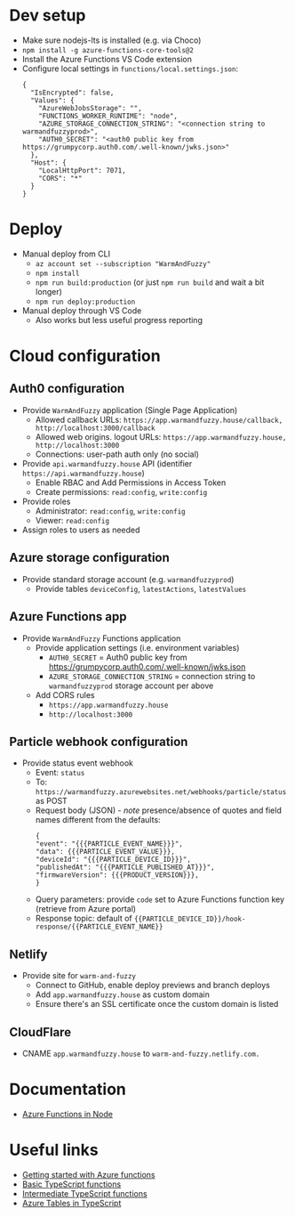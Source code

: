# Dev setup
- Make sure nodejs-lts is installed (e.g. via Choco)
- `npm install -g azure-functions-core-tools@2`
- Install the Azure Functions VS Code extension
- Configure local settings in `functions/local.settings.json`:
    ```
    {
      "IsEncrypted": false,
      "Values": {
        "AzureWebJobsStorage": "",
        "FUNCTIONS_WORKER_RUNTIME": "node",
        "AZURE_STORAGE_CONNECTION_STRING": "<connection string to warmandfuzzyprod>",
        "AUTH0_SECRET": "<auth0 public key from https://grumpycorp.auth0.com/.well-known/jwks.json>"
      },
      "Host": {
        "LocalHttpPort": 7071,
        "CORS": "*"
      }      
    }
    ```

# Deploy
- Manual deploy from CLI
    - `az account set --subscription "WarmAndFuzzy"`
    - `npm install`
    - `npm run build:production` (or just `npm run build` and wait a bit longer)
    - `npm run deploy:production`
- Manual deploy through VS Code
    - Also works but less useful progress reporting

# Cloud configuration

## Auth0 configuration
- Provide `WarmAndFuzzy` application (Single Page Application)
    - Allowed callback URLs: `https://app.warmandfuzzy.house/callback, http://localhost:3000/callback`
    - Allowed web origins. logout URLs: `https://app.warmandfuzzy.house, http://localhost:3000`
    - Connections: user-path auth only (no social)
- Provide `api.warmandfuzzy.house` API (identifier `https://api.warmandfuzzy.house`)
    - Enable RBAC and Add Permissions in Access Token
    - Create permissions: `read:config`, `write:config`
- Provide roles
    - Administrator: `read:config`, `write:config`
    - Viewer: `read:config`
- Assign roles to users as needed

## Azure storage configuration
- Provide standard storage account (e.g. `warmandfuzzyprod`)
    - Provide tables `deviceConfig`, `latestActions`, `latestValues`

## Azure Functions app
- Provide `WarmAndFuzzy` Functions application
    - Provide application settings (i.e. environment variables)
        - `AUTH0_SECRET` = Auth0 public key from https://grumpycorp.auth0.com/.well-known/jwks.json
        - `AZURE_STORAGE_CONNECTION_STRING` = connection string to `warmandfuzzyprod` storage account per above
    - Add CORS rules
        - `https://app.warmandfuzzy.house`
        - `http://localhost:3000`

## Particle webhook configuration
- Provide status event webhook
    - Event: `status`
    - To: `https://warmandfuzzy.azurewebsites.net/webhooks/particle/status` as POST
    - Request body (JSON) - _note_ presence/absence of quotes and field names different from the defaults:
        ```
        {
        "event": "{{{PARTICLE_EVENT_NAME}}}",
        "data": {{{PARTICLE_EVENT_VALUE}}},
        "deviceId": "{{{PARTICLE_DEVICE_ID}}}",
        "publishedAt": "{{{PARTICLE_PUBLISHED_AT}}}",
        "firmwareVersion": {{{PRODUCT_VERSION}}},
        }
        ```
    - Query parameters: provide `code` set to Azure Functions function key (retrieve from Azure portal)
    - Response topic: default of `{{PARTICLE_DEVICE_ID}}/hook-response/{{PARTICLE_EVENT_NAME}}`

## Netlify
- Provide site for `warm-and-fuzzy`
    - Connect to GitHub, enable deploy previews and branch deploys
    - Add `app.warmandfuzzy.house` as custom domain
    - Ensure there's an SSL certificate once the custom domain is listed

## CloudFlare
- CNAME `app.warmandfuzzy.house` to `warm-and-fuzzy.netlify.com.`

# Documentation
- [Azure Functions in Node](https://docs.microsoft.com/en-us/azure/azure-functions/functions-reference-node)

# Useful links
- [Getting started with Azure functions](https://code.visualstudio.com/tutorials/functions-extension/getting-started)
- [Basic TypeScript functions](https://github.com/mhoeger/typescript-azure-functions)
- [Intermediate TypeScript functions](https://github.com/mhoeger/functions-typescript-intermediate)
- [Azure Tables in TypeScript](https://www.nepomuceno.me/2018/07/08/using-table-storage-in-typescript/)

